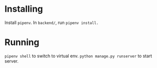 # Installing
Install `pipenv`.
In `backend/`, run `pipenv install.`

# Running
`pipenv shell` to switch to virtual env.
`python manage.py runserver` to start server.
